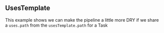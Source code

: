 ## UsesTemplate

This example shows we can make the pipeline a little more DRY if we share a `uses.path` from the `usesTemplate.path` for a Task